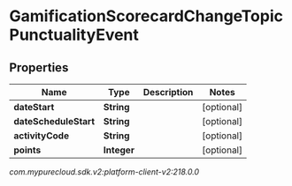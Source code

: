 # GamificationScorecardChangeTopicPunctualityEvent


## Properties

| Name | Type | Description | Notes |
| ------------ | ------------- | ------------- | ------------- |
| **dateStart** | **String** |  |  [optional] |
| **dateScheduleStart** | **String** |  |  [optional] |
| **activityCode** | **String** |  |  [optional] |
| **points** | **Integer** |  |  [optional] |




_com.mypurecloud.sdk.v2:platform-client-v2:218.0.0_
